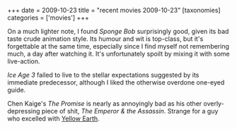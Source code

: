 +++
date = 2009-10-23
title = "recent movies 2009-10-23"
[taxonomies]
categories = ['movies']
+++

On a much lighter note, I found *Sponge Bob* surprisingly good, given
its bad taste crude animation style. Its humour and wit is top-class,
but it's forgettable at the same time, especially since I find myself
not remembering much, a day after watching it. It's unfortunately
spoilt by mixing it with some live-action.

*Ice Age 3* failed to live to the stellar expectations suggested by its
immediate predecessor, although I liked the otherwise overdone one-eyed
guide.

Chen Kaige's *The Promise* is nearly as annoyingly bad as his other
overly-depressing piece of shit, *The Emperor & the Assassin*. Strange
for a guy who excelled with [Yellow Earth].

  [Yellow Earth]: @/yellow-earth-1984.md
